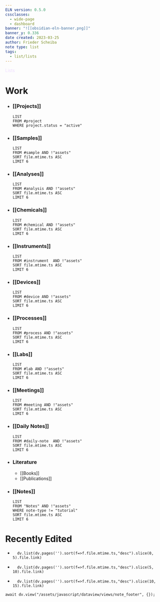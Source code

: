 ```yaml
---
ELN version: 0.5.0
cssclasses:
  - wide-page
  - dashboard
banner: "![[obsidian-eln-banner.png]]"
banner_y: 0.336
date created: 2023-03-25
author: Frieder Scheiba
note type: list
tags:
  - list/lists
---
```


<div class="title" style="color:#edf">Lists</div>


# Work
- ### [[Projects]]
  ```dataview
  LIST
  FROM #project
  WHERE project.status = "active"
  ```

- ### [[Samples]]
  ```dataview
  LIST
  FROM #sample AND !"assets"
  SORT file.mtime.ts ASC
  LIMIT 6
  ```

- ### [[Analyses]]
  ```dataview
  LIST
  FROM #analysis AND !"assets"
  SORT file.mtime.ts ASC
  LIMIT 6
  ```

- ### [[Chemicals]]
  ```dataview
  LIST
  FROM #chemical AND !"assets"
  SORT file.mtime.ts ASC
  LIMIT 6
  ```

- ### [[Instruments]]
  ```dataview
  LIST
  FROM #instrument  AND !"assets"
  SORT file.mtime.ts ASC
  LIMIT 6
  ```

- ### [[Devices]]
  ```dataview
  LIST
  FROM #device AND !"assets"
  SORT file.mtime.ts ASC
  LIMIT 6
  ```

- ### [[Processes]]
  ```dataview
  LIST
  FROM #process AND !"assets"
  SORT file.mtime.ts ASC
  LIMIT 6
  ```

- ### [[Labs]]
  ```dataview
  LIST
  FROM #lab AND !"assets"
  SORT file.mtime.ts ASC
  LIMIT 6
  ```

- ### [[Meetings]]
  ```dataview
  LIST
  FROM #meeting AND !"assets"
  SORT file.mtime.ts ASC
  LIMIT 6
  ```

- ### [[Daily Notes]]
  ```dataview
  LIST
  FROM #daily-note  AND !"assets"
  SORT file.mtime.ts ASC
  LIMIT 6
  ``` 

- ### Literature
	 - [[Books]]
	 - [[Publications]]

- ### [[Notes]]
  ```dataview
  LIST
  FROM "Notes" AND !"assets"
  WHERE note-type != "tutorial"
  SORT file.mtime.ts ASC
  LIMIT 6
  ```

# Recently Edited
- 
  ```dataviewjs
    dv.list(dv.pages('').sort(f=>f.file.mtime.ts,"desc").slice(0, 5).file.link)
   ```
- 
  ```dataviewjs
    dv.list(dv.pages('').sort(f=>f.file.mtime.ts,"desc").slice(5, 10).file.link)
   ```
- 
  ```dataviewjs
    dv.list(dv.pages('').sort(f=>f.file.mtime.ts,"desc").slice(10, 15).file.link)
   ```



```dataviewjs
await dv.view("/assets/javascript/dataview/views/note_footer", {});
```
